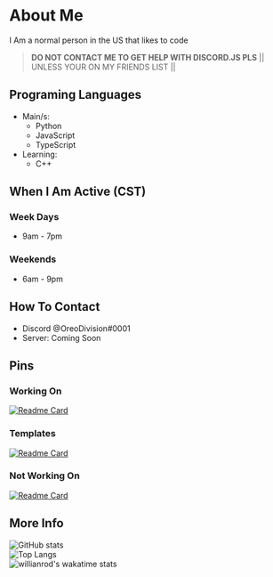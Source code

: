 # About Me
I Am a normal person in the US that likes to code

> **DO NOT CONTACT ME TO GET HELP WITH DISCORD.JS PLS** || UNLESS YOUR ON MY FRIENDS LIST ||

## Programing Languages
* Main/s:
  * Python
  * JavaScript
   * TypeScript
* Learning:
  * C++

## When I Am Active (CST)

### Week Days
* 9am - 7pm

### Weekends
* 6am - 9pm

## How To Contact
* Discord @OreoDivision#0001
* Server: Coming Soon

## Pins
### Working On

[![Readme Card](https://github-readme-stats.vercel.app/api/pin/?username=OreoDivision&repo=chat-house&theme=dark&show_owner=true)](https://github.com/OreoDivision/chat-house)
<br>

### Templates

[![Readme Card](https://github-readme-stats.vercel.app/api/pin/?username=OreoDivision&repo=python-bot-template&theme=dark&show_owner=true)](https://github.com/OreoDivision/python-bot-template)
<br>

### Not Working On

[![Readme Card](https://github-readme-stats.vercel.app/api/pin/?username=OreoDivision&repo=wyvern&theme=dark&show_owner=true)](https://github.com/OreoDivision/wyvern)

## More Info
![GitHub stats](https://github-readme-stats.vercel.app/api?username=OreoDivision&show_icons=true&theme=dark)
<br>
![Top Langs](https://github-readme-stats.vercel.app/api/top-langs/?username=OreoDivision&theme=dark&hide=EJS,Shell)
<br>
![willianrod's wakatime stats](https://github-readme-stats.vercel.app/api/wakatime?username=OreoDivision&theme=dark)

